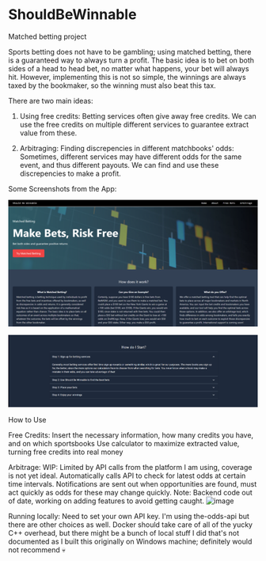 # ShouldBeWinnable

Matched betting project 

Sports betting does not have to be gambling; using matched betting, there is a guaranteed way to always turn a profit.
The basic idea is to bet on both sides of a head to head bet, no matter what happens, your bet will always hit.
However, implementing this is not so simple, the winnings are always taxed by the bookmaker, so the winning must also beat this tax.

There are two main ideas:

1. Using free credits: 
Betting services often give away free credits. We can use the free credits on multiple different services to guarantee extract value from these.

2. Arbitraging: Finding discrepencies in different matchbooks' odds:
Sometimes, different services may have different odds for the same event, and thus different payouts. We can find and use these discrepencies to make a profit.

Some Screenshots from the App:

![landing page of Should Be Winnable](https://github.com/blustix/ShouldBeWinnable/blob/main/shouldBeWinnable/images/landingpage.png "Graph 1")

![Getting Started Section of Should Be Winnable](https://github.com/blustix/ShouldBeWinnable/blob/main/shouldBeWinnable/images/landingpage2.png "Graph 2")

How to Use

Free Credits:
Insert the necessary information, how many credits you have, and on which sportsbooks
Use calculator to maximize extracted value, turning free credits into real money

Arbitrage:
WIP: Limited by API calls from the platform I am using, coverage is not yet ideal.
Automatically calls API to check for latest odds at certain time intervals.
Notifications are sent out when opportunities are found, must act quickly as odds for these may change quickly.
Note: Backend code out of date, working on adding features to avoid getting caught.
<img width="1244" alt="image" src="https://github.com/user-attachments/assets/78ee41cc-3cee-48fa-8855-82d712a35b54" />


Running locally: Need to set your own API key. I'm using the-odds-api but there are other choices as well.
Docker should take care of all of the yucky C++ overhead, but there might be a bunch of local stuff I did that's not documented as I 
built this originally on Windows machine; definitely would not recommend 💀
